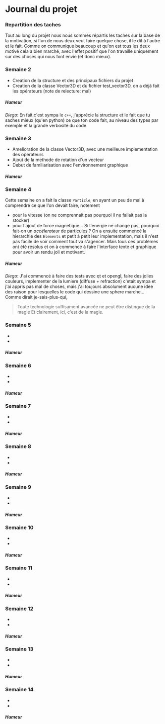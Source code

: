 # Journal du projet

### Repartition des taches
Tout au long du projet nous nous sommes répartis les taches sur la base de la motivation,
si l'un de nous deux veut faire quelque chose, il le dit à l'autre et le fait. Comme on
communique beaucoup et qu'on est tous les deux motivé cela a bien marché, avec l'effet positif
que l'on travaille uniquement sur des choses qui nous font envie (et donc mieux).

### Semaine 2

 - Creation de la structure et des principaux fichiers du projet
 - Creation de la classe Vector3D et du fichier test_vector3D, on
	a déjà fait les opérateurs (note de relecture: mal)
##### Humeur
*Diego*: En fait c'est sympa le `c++`, j'apprécie la structure et le fait que tu saches
mieux (qu'en python) ce que ton code fait, au niveau des types par exemple et la
grande verbosité du code.


### Semaine 3
 - Amelioration de la classe Vector3D, avec une meilleure implementation des operateurs
 - Ajout de la methode de rotation d'un vecteur
 - Debut de familiarisation avec l'environnement graphique

##### Humeur

### Semaine 4
Cette semaine on a fait la classe `Particle`, en ayant un peu de mal à comprendre ce que l'on devait faire,
 notement
 - pour la vitesse (on ne comprennait pas pourquoi il ne fallait pas la stocker)
 - pour l'ajout de force magnetique... Si l'energie ne change pas, pourquoi fait-on un *accélerateur* de particules ?
On a ensuite commencé la hierarchie des `Elements` et  petit à petit leur implementation, mais il n'est pas facile
de voir comment tout va s'agencer.
Mais tous ces problèmes ont été résolus et on à commencé à faire
l'interface texte et graphique pour avoir un rendu joli et motivant.

##### Humeur

*Diego*: J'ai commencé à faire des tests avec qt et opengl, faire des jolies
couleurs, implementer de la lumiere (diffuse + refraction) c'etait sympa et
j'ai appris pas mal de choses, mais j'ai toujours absolument aucune idee des
raison pour lesquelles le code qui dessine une sphere marche... Comme dirait
je-sais-plus-qui,
> Toute technologie suffisament avancée ne peut être distingue de la magie
Et clairement, ici, c'est de la magie.


### Semaine 5
 -
 -
##### Humeur



### Semaine 6
 -
 -
##### Humeur



### Semaine 7
 -
 -
##### Humeur



### Semaine 8
 -
 -
##### Humeur



### Semaine 9
 -
 -
##### Humeur



### Semaine 10
 -
 -
##### Humeur



### Semaine 11
 -
 -
##### Humeur



### Semaine 12
 -
 -
##### Humeur



### Semaine 13
 -
 -
##### Humeur



### Semaine 14
 -
 -
##### Humeur


